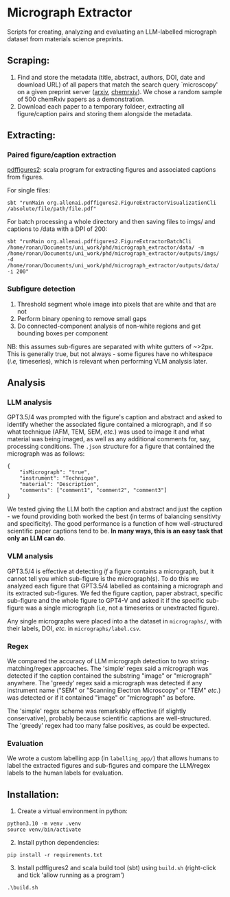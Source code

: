 # Micrograph Extractor

Scripts for creating, analyzing and evaluating an LLM-labelled micrograph dataset from materials science preprints.   

## Scraping:

1) Find and store the metadata (title, abstract, authors, DOI, date and download URL) of all papers that match the search query `microscopy' on a given preprint server ([arxiv](https://arxiv.org/), [chemrxiv](https://chemrxiv.org/engage/chemrxiv/public-dashboard)). We chose a random sample of 500 chemRxiv papers as a demonstration.
2) Download each paper to a temporary foldeer, extracting all figure/caption pairs and storing them alongside the metadata. 

## Extracting:

### Paired figure/caption extraction  

[pdffigures2](https://github.com/allenai/pdffigures2): scala program for extracting figures and associated captions from figures.

For single files:
```
sbt "runMain org.allenai.pdffigures2.FigureExtractorVisualizationCli /absolute/file/path/file.pdf"
```

For batch processing a whole directory and then saving files to imgs/ and captions to /data with a DPI of 200:
```
sbt "runMain org.allenai.pdffigures2.FigureExtractorBatchCli /home/ronan/Documents/uni_work/phd/micrograph_extractor/data/ -m /home/ronan/Documents/uni_work/phd/micrograph_extractor/outputs/imgs/ -d /home/ronan/Documents/uni_work/phd/micrograph_extractor/outputs/data/ -i 200"
```

### Subfigure detection

1) Threshold segment whole image into pixels that are white and that are not
2) Perform binary opening to remove small gaps
3) Do connected-component analysis of non-white regions and get bounding boxes per component

NB: this assumes sub-figures are separated with white gutters of ~>2px. This is generally true, but not always - some figures have no whitespace (*i.e,* timeseries), which is relevant when performing VLM analysis later.  


## Analysis

### LLM analysis
GPT3.5/4 was prompted with the figure's caption and abstract and asked to identify whether the associated figure contained a micrograph, and if so what technique (AFM, TEM, SEM, *etc.*) was used to image it and what material was being imaged, as well as any additional comments for, say, processing conditions. The `.json` structure for a figure that contained the micrograph was as follows:

```
{
    "isMicrograph": "true",
    "instrument": "Technique",
    "material": "Description",
    "comments": ["comment1", "comment2", "comment3"]
}
```
We tested giving the LLM both the caption and abstract and just the caption - we found providing both worked the best (in terms of balancing sensitivty and specificity). The good performance is a function of how well-structured scientific paper captions tend to be. **In many ways, this is an easy task that only an LLM can do**. 

### VLM analysis
GPT3.5/4 is effective at detecting *if* a figure contains a micrograph, but it cannot tell you which sub-figure is the micrograph(s). To do this we analyzed each figure that GPT3.5/4 labelled as containing a micrograph and its extracted sub-figures. We fed the figure caption, paper abstract, specific sub-figure and the whole figure to GPT4-V and asked it if the specific sub-figure was a single micrograph (i.e, not a timeseries or unextracted figure). 

Any single micrographs were placed into a the dataset in `micrographs/`, with their labels, DOI, *etc.* in `micrographs/label.csv`.


### Regex
We compared the accuracy of LLM micrograph detection to two string-matching/regex approaches. The 'simple' regex said a micrograph was detected if the caption contained the substring "image" or "micrograph" anywhere. The 'greedy' regex said a micrograph was detected if any instrument name ("SEM" or "Scanning Electron Microscopy" or "TEM" *etc.*) was detected or if it contained "image" or "micrograph" as before.

The 'simple' regex scheme was remarkably effective (if slightly conservative), probably because scientific captions are well-structured. The 'greedy' regex had too many false positives, as could be expected.

### Evaluation
We wrote a custom labelling app (in `labelling_app/`) that allows humans to label the extracted figures and sub-figures and compare the LLM/regex labels to the human labels for evaluation.

## Installation:

1. Create a virtual environment in python:
```
python3.10 -m venv .venv
source venv/bin/activate
```
2. Install python dependencies:
```
pip install -r requirements.txt
```
3. Install pdffigures2 and scala build tool (sbt) using `build.sh` (right-click and tick 'allow running as a program')
```
.\build.sh
```